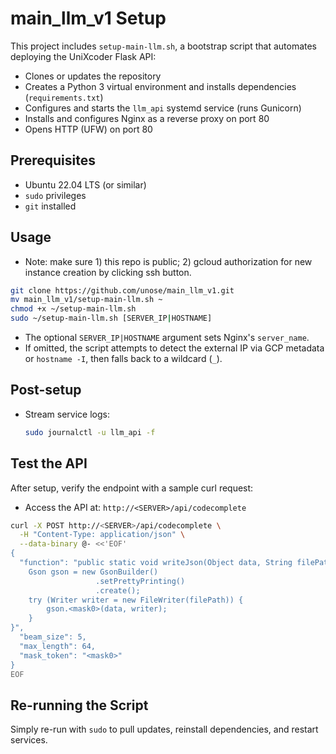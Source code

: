 # main\_llm\_v1 Setup

This project includes `setup-main-llm.sh`, a bootstrap script that automates deploying the UniXcoder Flask API:

* Clones or updates the repository
* Creates a Python 3 virtual environment and installs dependencies (`requirements.txt`)
* Configures and starts the `llm_api` systemd service (runs Gunicorn)
* Installs and configures Nginx as a reverse proxy on port 80
* Opens HTTP (UFW) on port 80

## Prerequisites

* Ubuntu 22.04 LTS (or similar)
* `sudo` privileges
* `git` installed

## Usage

- Note: make sure 1) this repo is public; 2) gcloud authorization for new instance creation by clicking ssh button.
```bash
git clone https://github.com/unose/main_llm_v1.git
mv main_llm_v1/setup-main-llm.sh ~
chmod +x ~/setup-main-llm.sh
sudo ~/setup-main-llm.sh [SERVER_IP|HOSTNAME]
```

* The optional `SERVER_IP|HOSTNAME` argument sets Nginx's `server_name`.
* If omitted, the script attempts to detect the external IP via GCP metadata or `hostname -I`, then falls back to a wildcard (`_`).

## Post-setup

* Stream service logs:

  ```bash
  sudo journalctl -u llm_api -f
  ```

## Test the API

After setup, verify the endpoint with a sample curl request:
* Access the API at: `http://<SERVER>/api/codecomplete`

```bash
curl -X POST http://<SERVER>/api/codecomplete \
  -H "Content-Type: application/json" \
  --data-binary @- <<'EOF'
{
  "function": "public static void writeJson(Object data, String filePath) throws IOException {
    Gson gson = new GsonBuilder()
                   .setPrettyPrinting()
                   .create();
    try (Writer writer = new FileWriter(filePath)) {
        gson.<mask0>(data, writer);
    }
}",
  "beam_size": 5,
  "max_length": 64,
  "mask_token": "<mask0>"
}
EOF
```

## Re-running the Script

Simply re-run with `sudo` to pull updates, reinstall dependencies, and restart services.
